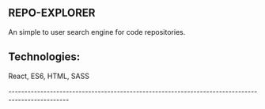 

## REPO-EXPLORER

An simple to user search engine for code repositories.

## Technologies:
  React,
  ES6,
  HTML,
  SASS


*-------------------------------------------------------------------------------------------------*

